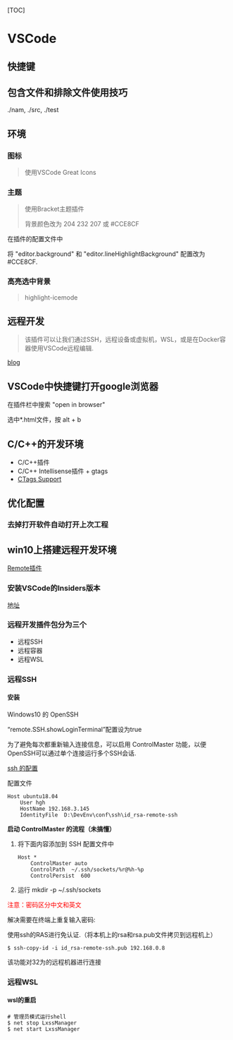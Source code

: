 [TOC]

# VSCode

## 快捷键

## 包含文件和排除文件使用技巧

./nam, ./src, ./test

## 环境

### 图标

> 使用VSCode Great Icons

### 主题

> 使用Bracket主题插件
>
> 背景颜色改为 204 232 207 或 #CCE8CF

在插件的配置文件中

将 "editor.background" 和 "editor.lineHighlightBackground" 配置改为 #CCE8CF.

### 高亮选中背景

> highlight-icemode

## 远程开发

> 该插件可以让我们通过SSH，远程设备或虚拟机，WSL，或是在Docker容器使用VSCode远程编辑.

[blog](https://code.visualstudio.com/blogs/2019/05/02/remote-development)

## VSCode中快捷键打开google浏览器

在插件栏中搜索 "open in browser"

选中*.html文件，按 alt + b

## C/C++的开发环境

- C/C++插件
- C/C++ Intellisense插件 + gtags
- [CTags Support](https://github.com/jaydenlin/ctags-support)

## 优化配置

### 去掉打开软件自动打开上次工程

## win10上搭建远程开发环境

[Remote插件](https://marketplace.visualstudio.com/items?itemName=ms-vscode-remote.vscode-remote-extensionpack)

### 安装VSCode的Insiders版本

[地址](https://code.visualstudio.com/docs/?dv=win&build=insiders)

### 远程开发插件包分为三个

- 远程SSH
- 远程容器
- 远程WSL

### 远程SSH

#### 安装

Windows10 的 OpenSSH

“remote.SSH.showLoginTerminal”配置设为true

为了避免每次都重新输入连接信息，可以启用 ControlMaster 功能，以便 OpenSSH可以通过单个连接运行多个SSH会话.

[ssh 的配置](https://linux.die.net/man/5/ssh_config)

配置文件

```shell
Host ubuntu18.04
    User hgh
    HostName 192.168.3.145
    IdentityFile  D:\DevEnv\conf\ssh\id_rsa-remote-ssh
```

**启动 ControlMaster 的流程（未搞懂）**

1. 将下面内容添加到 SSH 配置文件中

   ```shell
   Host *
       ControlMaster auto
       ControlPath  ~/.ssh/sockets/%r@%h-%p
       ControlPersist  600
   ```

2. 运行 mkdir -p ~/.ssh/sockets

<font color="red">注意：密码区分中文和英文</font>

解决需要在终端上重复输入密码:

使用ssh的RAS进行免认证.（将本机上的rsa和rsa.pub文件拷贝到远程机上）

```shell
$ ssh-copy-id -i id_rsa-remote-ssh.pub 192.168.0.8
```

该功能对32为的远程机器进行连接

### 远程WSL

#### wsl的重启

```shell
# 管理员模式运行shell
$ net stop LxssManager
$ net start LxssManager
```

